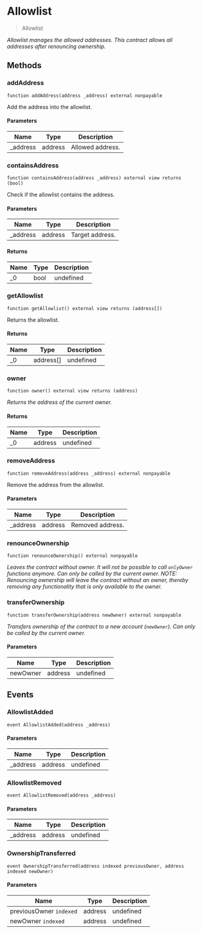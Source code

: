 # Allowlist



> Allowlist



*Allowlist manages the allowed addresses. This contract allows all addresses after renouncing ownership.*

## Methods

### addAddress

```solidity
function addAddress(address _address) external nonpayable
```

Add the address into the allowlist.



#### Parameters

| Name | Type | Description |
|---|---|---|
| _address | address | Allowed address.

### containsAddress

```solidity
function containsAddress(address _address) external view returns (bool)
```

Check if the allowlist contains the address.



#### Parameters

| Name | Type | Description |
|---|---|---|
| _address | address | Target address.

#### Returns

| Name | Type | Description |
|---|---|---|
| _0 | bool | undefined

### getAllowlist

```solidity
function getAllowlist() external view returns (address[])
```

Returns the allowlist.




#### Returns

| Name | Type | Description |
|---|---|---|
| _0 | address[] | undefined

### owner

```solidity
function owner() external view returns (address)
```



*Returns the address of the current owner.*


#### Returns

| Name | Type | Description |
|---|---|---|
| _0 | address | undefined

### removeAddress

```solidity
function removeAddress(address _address) external nonpayable
```

Remove the address from the allowlist.



#### Parameters

| Name | Type | Description |
|---|---|---|
| _address | address | Removed address.

### renounceOwnership

```solidity
function renounceOwnership() external nonpayable
```



*Leaves the contract without owner. It will not be possible to call `onlyOwner` functions anymore. Can only be called by the current owner. NOTE: Renouncing ownership will leave the contract without an owner, thereby removing any functionality that is only available to the owner.*


### transferOwnership

```solidity
function transferOwnership(address newOwner) external nonpayable
```



*Transfers ownership of the contract to a new account (`newOwner`). Can only be called by the current owner.*

#### Parameters

| Name | Type | Description |
|---|---|---|
| newOwner | address | undefined



## Events

### AllowlistAdded

```solidity
event AllowlistAdded(address _address)
```





#### Parameters

| Name | Type | Description |
|---|---|---|
| _address  | address | undefined |

### AllowlistRemoved

```solidity
event AllowlistRemoved(address _address)
```





#### Parameters

| Name | Type | Description |
|---|---|---|
| _address  | address | undefined |

### OwnershipTransferred

```solidity
event OwnershipTransferred(address indexed previousOwner, address indexed newOwner)
```





#### Parameters

| Name | Type | Description |
|---|---|---|
| previousOwner `indexed` | address | undefined |
| newOwner `indexed` | address | undefined |



